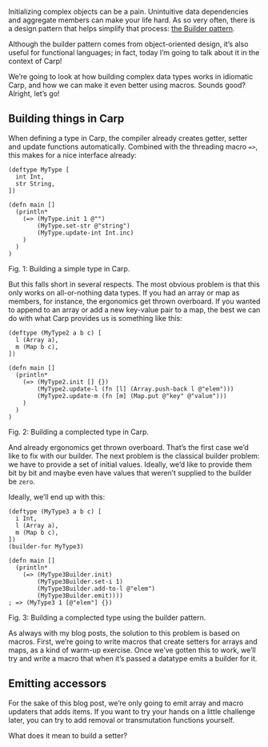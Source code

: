 Initializing complex objects can be a pain. Unintuitive data dependencies and
aggregate members can make your life hard. As so very often, there is a design
pattern that helps simplify that process: [the Builder
pattern](https://en.wikipedia.org/wiki/Builder_pattern).

Although the builder pattern comes from object-oriented design, it’s also useful
for functional languages; in fact, today I’m going to talk about it in the
context of Carp!

We’re going to look at how building complex data types works in idiomatic Carp,
and how we can make it even better using macros. Sounds good? Alright, let’s go!

## Building things in Carp

When defining a type in Carp, the compiler already creates getter, setter and
update functions automatically. Combined with the threading macro `=>`, this
makes for a nice interface already:

```
(deftype MyType [
  int Int,
  str String,
])

(defn main []
  (println*
    (=> (MyType.init 1 @"")
        (MyType.set-str @"string")
        (MyType.update-int Int.inc)
    )
  )
)
```
<div class="figure-label">Fig. 1: Building a simple type in Carp.</div>

But this falls short in several respects. The most obvious problem is that this
only works on all-or-nothing data types. If you had an array or map as members,
for instance, the ergonomics get thrown overboard. If you wanted to append
to an array or add a new key-value pair to a map, the best we can do with what
Carp provides us is something like this:

```
(deftype (MyType2 a b c) [
  l (Array a),
  m (Map b c),
])

(defn main []
  (println*
    (=> (MyType2.init [] {})
        (MyType2.update-l (fn [l] (Array.push-back l @"elem")))
        (MyType2.update-m (fn [m] (Map.put @"key" @"value")))
    )
  )
)
```
<div class="figure-label">Fig. 2: Building a complected type in Carp.</div>

And already ergonomics get thrown overboard. That’s the first case we’d like to
fix with our builder. The next problem is the classical builder problem: we
have to provide a set of initial values. Ideally, we’d like to provide them bit
by bit and maybe even have values that weren’t supplied to the builder be
`zero`.

Ideally, we’ll end up with this:

```
(deftype (MyType3 a b c) [
  i Int,
  l (Array a),
  m (Map b c),
])
(builder-for MyType3)

(defn main []
  (println*
    (=> (MyType3Builder.init)
        (MyType3Builder.set-i 1)
        (MyType3Builder.add-to-l @"elem")
        (MyType3Builder.emit))))
; => (MyType3 1 [@"elem"] {})
```
<div class="figure-label">
  Fig. 3: Building a complected type using the builder pattern.
</div>

As always with my blog posts, the solution to this problem is based on macros.
First, we’re going to write macros that create setters for arrays and maps, as
a kind of warm-up exercise. Once we’ve gotten this to work, we’ll try and write
a macro that when it’s passed a datatype emits a builder for it.

## Emitting accessors

For the sake of this blog post, we’re only going to emit array and macro
updaters that adds items. If you want to try your hands on a little challenge
later, you can try to add removal or transmutation functions yourself.

What does it mean to build a setter?
